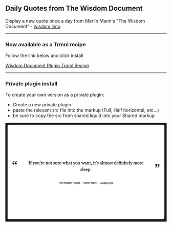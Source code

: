 ## Daily Quotes from The Wisdom Document

Display a new quote once a day from Merlin Mann's "The Wisdom Document" - [wisdom.limo](http://wisdom.limo)

---

### Now available as a Trmnl recipe

Follow the link below and click install

[Wisdom Document Plugin Trmnl Recipe](https://usetrmnl.com/recipes/100671)

---

### Private plugin install
To create your own version as a private plugin:
- Create a new private plugin
- paste the relevant src file into the markup (Full, Half horizontal, etc...)
- be sure to copy the src from shared.liquid into your Shared markup


![](screenshot.png)